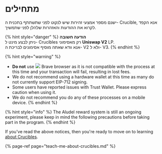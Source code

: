 # מתחילים

ישנם מספר אמצעי זהירות שיש לנקוט לפני שתשתתף בתכנית ה- Crucible, אנא הקפד לקרוא את ההודעות והאזהרות שלהלן לפני שתמשיך.

{% hint style="danger" %}
**הודעה חשובה**  
ניתן לבצע מינט ל- Crucibles רק מאסימוני **Uniswap V2** LP.  
אנא וודא שאתה מוסיף אסימונים לבריכת ה- V2 ולא ל- V3.
{% endhint %}

{% hint style="warning" %}
* **Do not** use ![](../.gitbook/assets/brave.png) Brave browser as it is not compatible with the process at this time and your transaction will fail, resulting in lost fees.
* We do not recommend using a hardware wallet at this time as many do not currently support EIP-712 signing.
* Some users have reported issues with Trust Wallet. Please express caution when using it.
* We do not recommend you do any of these processes on a mobile device.
{% endhint %}

{% hint style="info" %}
The Aludel reward system is still an ongoing experiment, please keep in mind the following precautions before taking part in the program.
{% endhint %}

If you've read the above notices, then you're ready to move on to learning [about Crucibles](teach-me-about-crucibles.md).

{% page-ref page="teach-me-about-crucibles.md" %}



